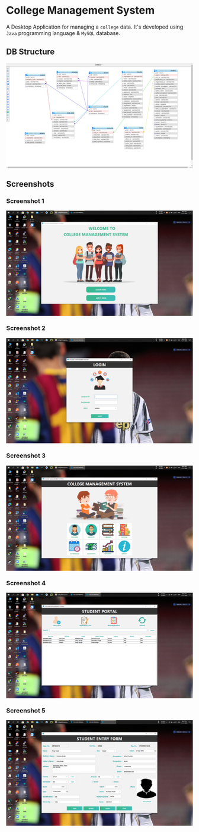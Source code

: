 # College Management System

A Desktop Application for managing a `college` data. It's developed using `Java` programming language & `MySQL` database.

## DB Structure
<img src="/screenshots/db_structure.png" align="center" alt="img" />

## Screenshots

### Screenshot 1
<img src="/screenshots/1.png" align="center" alt="img" />

### Screenshot 2
<img src="/screenshots/2.png" align="center" alt="img" />

### Screenshot 3
<img src="/screenshots/3.png" align="center" alt="img" />

### Screenshot 4
<img  src="/screenshots/4.png" align="center" alt="img" />

### Screenshot 5
<img src="/screenshots/5.png" align="center" alt="img" />
